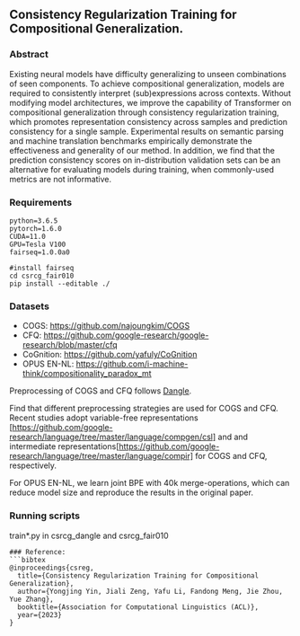 ## Consistency Regularization Training for Compositional Generalization.

### Abstract

Existing neural models have difficulty generalizing to unseen combinations of seen components. To achieve compositional generalization, models are required to consistently interpret (sub)expressions across contexts.
Without modifying model architectures, we improve the capability of Transformer on compositional generalization through consistency regularization training, which promotes representation consistency across samples and prediction consistency for a single sample.
Experimental results on semantic parsing and machine translation benchmarks empirically demonstrate the effectiveness and generality of our method.
In addition, we find that the prediction consistency scores on in-distribution validation sets can be an alternative for evaluating models during training, when commonly-used metrics are not informative.


### Requirements
```
python=3.6.5
pytorch=1.6.0
CUDA=11.0
GPU=Tesla V100
fairseq=1.0.0a0

#install fairseq
cd csrcg_fair010
pip install --editable ./

``` 

### Datasets

- COGS: https://github.com/najoungkim/COGS
- CFQ: https://github.com/google-research/google-research/blob/master/cfq
- CoGnition: https://github.com/yafuly/CoGnition
- OPUS EN-NL: https://github.com/i-machine-think/compositionality_paradox_mt

Preprocessing of COGS and CFQ follows [Dangle](https://github.com/mswellhao/Dangle/tree/main).

Find that different preprocessing strategies are used for COGS and CFQ.
Recent studies adopt variable-free representations [https://github.com/google-research/language/tree/master/language/compgen/csl] and 
and intermediate representations[https://github.com/google-research/language/tree/master/language/compir] for COGS and CFQ, respectively. 

For OPUS EN-NL, we learn joint BPE with 40k merge-operations, which can reduce model size and reproduce the results in the original paper.


### Running scripts
train*.py in csrcg_dangle and csrcg_fair010




```
### Reference:
```bibtex
@inproceedings{csreg,
  title={Consistency Regularization Training for Compositional Generalization},
  author={Yongjing Yin, Jiali Zeng, Yafu Li, Fandong Meng, Jie Zhou, Yue Zhang},
  booktitle={Association for Computational Linguistics (ACL)},
  year={2023}
}
```

